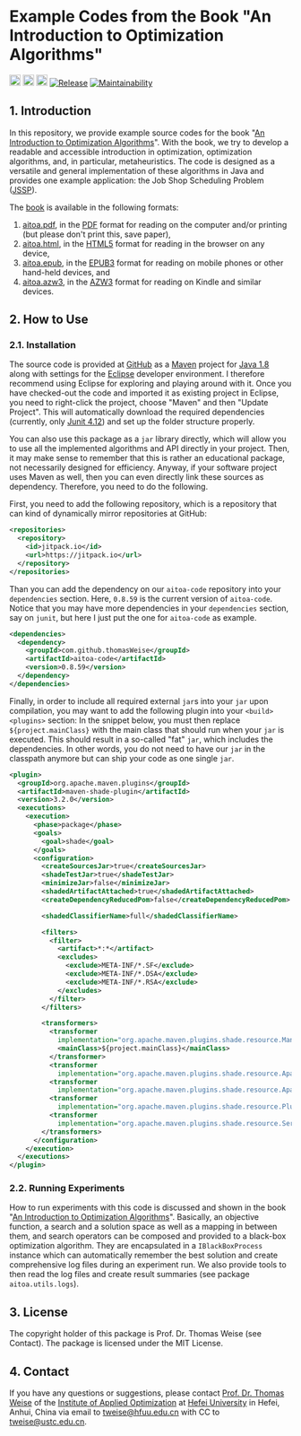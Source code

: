 # Example Codes from the Book "An Introduction to Optimization Algorithms"

[<img alt="Travis CI Build Status" src="https://img.shields.io/travis/thomasWeise/aitoa-code/master.svg" height="20"/>](https://travis-ci.org/thomasWeise/aitoa-code/)
[<img alt="AppVeyor Build Status" src="https://img.shields.io/appveyor/ci/thomasWeise/aitoa-code.svg" height="20"/>](https://ci.appveyor.com/project/thomasWeise/aitoa-code)
[<img alt="drone.io Build Status" src="https://cloud.drone.io/api/badges/thomasWeise/aitoa-code/status.svg" height="20">](https://cloud.drone.io/thomasWeise/aitoa-code)
[![Release](https://jitpack.io/v/thomasWeise/aitoa-code.svg)](https://jitpack.io/#thomasWeise/aitoa-code)
[![Maintainability](https://api.codeclimate.com/v1/badges/23609bc004b2864cf14d/maintainability)](https://codeclimate.com/github/thomasWeise/aitoa-code/maintainability)

## 1. Introduction

In this repository, we provide example source codes for the book "[An Introduction to Optimization Algorithms](http://github.com/thomasWeise/aitoa)".
With the book, we try to develop a readable and accessible introduction in optimization, optimization algorithms, and, in particular, metaheuristics.
The code is designed as a versatile and general implementation of these algorithms in Java and provides one example application: the Job Shop Scheduling Problem ([JSSP](http://en.wikipedia.org/wiki/Job_shop_scheduling)).

The [book](http://thomasweise.github.io/aitoa/index.html) is available in the following formats:

1. [aitoa.pdf](http://thomasweise.github.io/aitoa/aitoa.pdf), in the [PDF](http://thomasweise.github.io/aitoa/aitoa.pdf) format for reading on the computer and/or printing (but please don't print this, save paper),
2. [aitoa.html](http://thomasweise.github.io/aitoa/aitoa.html), in the [HTML5](http://thomasweise.github.io/aitoa/aitoa.html) format for reading in the browser on any device,
3. [aitoa.epub](http://thomasweise.github.io/aitoa/aitoa.epub), in the [EPUB3](http://thomasweise.github.io/aitoa/aitoa.epub) format for reading on mobile phones or other hand-held devices, and
4. [aitoa.azw3](http://thomasweise.github.io/aitoa/aitoa.azw3), in the [AZW3](http://thomasweise.github.io/aitoa/aitoa.azw3) format for reading on Kindle and similar devices.

## 2. How to Use

### 2.1. Installation

The source code is provided at [GitHub](http://github.com/thomasWeise/aitoa-code) as a [Maven](http://en.wikipedia.org/wiki/Apache_Maven) project for [Java 1.8](http://en.wikipedia.org/wiki/Java_version_history#Java_SE_8) along with settings for the [Eclipse](http://www.eclipse.org/) developer environment.
I therefore recommend using Eclipse for exploring and playing around with it.
Once you have checked-out the code and imported it as existing project in Eclipse, you need to right-click the project, choose "Maven" and then "Update Project".
This will automatically download the required dependencies (currently, only [Junit 4.12](http://junit.org/junit4/)) and set up the folder structure properly.

You can also use this package as a `jar` library directly, which will allow you to use all the implemented algorithms and API directly in your project.
Then, it may make sense to remember that this is rather an educational package, not necessarily designed for efficiency.
Anyway, if your software project uses Maven as well, then you can even directly link these sources as dependency.
Therefore, you need to do the following.

First, you need to add the following repository, which is a repository that can kind of dynamically mirror repositories at GitHub:

```xml
<repositories>
  <repository>
    <id>jitpack.io</id>
    <url>https://jitpack.io</url>
  </repository>
</repositories>
```

Than you can add the dependency on our `aitoa-code` repository into your `dependencies` section.
Here, `0.8.59` is the current version of  `aitoa-code`.
Notice that you may have more dependencies in your `dependencies` section, say on `junit`, but here I just put the one for `aitoa-code` as example.

```xml
<dependencies>
  <dependency>
    <groupId>com.github.thomasWeise</groupId>
    <artifactId>aitoa-code</artifactId>
    <version>0.8.59</version>
  </dependency>
</dependencies>
```

Finally, in order to include all required external `jar`s into your `jar` upon compilation, you may want to add the following plugin into your `<build><plugins>` section:
In the snippet below, you must then replace `${project.mainClass}` with the main class that should run when your `jar` is executed.
This should result in a so-called "fat" `jar`, which includes the dependencies.
In other words, you do not need to have our `jar` in the classpath anymore but can ship your code as one single `jar`.

```xml
<plugin>
  <groupId>org.apache.maven.plugins</groupId>
  <artifactId>maven-shade-plugin</artifactId>
  <version>3.2.0</version>
  <executions>
    <execution>
      <phase>package</phase>
      <goals>
        <goal>shade</goal>
      </goals>
      <configuration>
        <createSourcesJar>true</createSourcesJar>
        <shadeTestJar>true</shadeTestJar>
        <minimizeJar>false</minimizeJar>
        <shadedArtifactAttached>true</shadedArtifactAttached>
        <createDependencyReducedPom>false</createDependencyReducedPom>

        <shadedClassifierName>full</shadedClassifierName>

        <filters>
          <filter>
            <artifact>*:*</artifact>
            <excludes>
              <exclude>META-INF/*.SF</exclude>
              <exclude>META-INF/*.DSA</exclude>
              <exclude>META-INF/*.RSA</exclude>
            </excludes>
          </filter>
        </filters>

        <transformers>
          <transformer
            implementation="org.apache.maven.plugins.shade.resource.ManifestResourceTransformer">
            <mainClass>${project.mainClass}</mainClass>
          </transformer>
          <transformer
            implementation="org.apache.maven.plugins.shade.resource.ApacheLicenseResourceTransformer" />
          <transformer
            implementation="org.apache.maven.plugins.shade.resource.ApacheNoticeResourceTransformer" />
          <transformer
            implementation="org.apache.maven.plugins.shade.resource.PluginXmlResourceTransformer" />
          <transformer
            implementation="org.apache.maven.plugins.shade.resource.ServicesResourceTransformer" />
        </transformers>
      </configuration>
    </execution>
  </executions>
</plugin>
```

### 2.2. Running Experiments

How to run experiments with this code is discussed and shown in the book "[An Introduction to Optimization Algorithms](http://github.com/thomasWeise/aitoa)".
Basically, an objective function, a search and a solution space as well as a mapping in between them, and search operators can be composed and provided to a black-box optimization algorithm.
They are encapsulated in a `IBlackBoxProcess` instance which can automatically remember the best solution and create comprehensive log files during an experiment run.
We also provide tools to then read the log files and create result summaries (see package `aitoa.utils.logs`).

## 3. License

The copyright holder of this package is Prof. Dr. Thomas Weise (see Contact).
The package is licensed under the MIT License.

## 4. Contact

If you have any questions or suggestions, please contact
[Prof. Dr. Thomas Weise](http://iao.hfuu.edu.cn/team/director) of the
[Institute of Applied Optimization](http://iao.hfuu.edu.cn/) at
[Hefei University](http://www.hfuu.edu.cn) in
Hefei, Anhui, China via
email to [tweise@hfuu.edu.cn](mailto:tweise@hfuu.edu.cn) with CC to [tweise@ustc.edu.cn](mailto:tweise@ustc.edu.cn).
